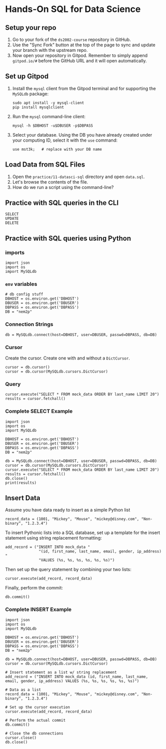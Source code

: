 # Hands-On SQL for Data Science

## Setup your repo
1. Go to your fork of the `ds2002-course` repository in GitHub.
2. Use the "Sync Fork" button at the top of the page to sync and update your branch with the upstream repo.
3. Now open your repository in Gitpod. Remember to simply append `gitpod.io/#` before the GitHub URL and it will open automatically.

## Set up Gitpod

1. Install the `mysql` client from the Gitpod terminal and for supporting the `MySQLdb` package:

    ```
    sudo apt install -y mysql-client
    pip install mysqlclient
    ```

2. Run the `mysql` command-line client:

    ```
    mysql -h $DBHOST -u$DBUSER -p$DBPASS
    ```

3. Select your database. Using the DB you have already created under your computing ID, select it with the `use` command:

    ```
    use mst3k;   # replace with your DB name
    ```

## Load Data from SQL Files

1. Open the `practice/11-datasci-sql` directory and open `data.sql`.
2. Let's browse the contents of the file.
3. How do we run a script using the command-line?

## Practice with SQL queries in the CLI

```
SELECT
UPDATE
DELETE
```

## Practice with SQL queries using Python

### imports

```
import json
import os
import MySQLdb
```

### `env` variables

```
# db config stuff
DBHOST = os.environ.get('DBHOST')
DBUSER = os.environ.get('DBUSER')
DBPASS = os.environ.get('DBPASS')
DB = "nem2p"
```

### Connection Strings

```
db = MySQLdb.connect(host=DBHOST, user=DBUSER, passwd=DBPASS, db=DB)
```

### Cursor

Create the cursor. Create one with and without a `DictCursor`.

```
cursor = db.cursor()
cursor = db.cursor(MySQLdb.cursors.DictCursor)
```

### Query

```
cursor.execute("SELECT * FROM mock_data ORDER BY last_name LIMIT 20")
results = cursor.fetchall()
```

### Complete SELECT Example
```
import json
import os
import MySQLdb

DBHOST = os.environ.get('DBHOST')
DBUSER = os.environ.get('DBUSER')
DBPASS = os.environ.get('DBPASS')
DB = "nem2p"

db = MySQLdb.connect(host=DBHOST, user=DBUSER, passwd=DBPASS, db=DB)
cursor = db.cursor(MySQLdb.cursors.DictCursor)
cursor.execute("SELECT * FROM mock_data ORDER BY last_name LIMIT 20")
results = cursor.fetchall()
db.close()
print(results)
```

## Insert Data

Assume you have data ready to insert as a simple Python list

```
record_data = (1001, "Mickey", "Mouse", "mickey@disney.com", "Non-binary", "1.2.3.4")
```

To insert Pythonic lists into a SQL database, set up a template for the insert statement using string replacement formatting:

```
add_record = ("INSERT INTO mock_data "
               "(id, first_name, last_name, email, gender, ip_address) "
               "VALUES (%s, %s, %s, %s, %s, %s)")
```

Then set up the query statement by combining your two lists:
```
cursor.execute(add_record, record_data)
```

Finally, perform the commit:
```
db.commit()
```

### Complete INSERT Example
```
import json
import os
import MySQLdb

DBHOST = os.environ.get('DBHOST')
DBUSER = os.environ.get('DBUSER')
DBPASS = os.environ.get('DBPASS')
DB = "nem2p"

db = MySQLdb.connect(host=DBHOST, user=DBUSER, passwd=DBPASS, db=DB)
cursor = db.cursor(MySQLdb.cursors.DictCursor)

# Insert statement as a list w/ string replacement
add_record = ("INSERT INTO mock_data (id, first_name, last_name, email, gender, ip_address) VALUES (%s, %s, %s, %s, %s, %s)")

# Data as a list
record_data = (1001, "Mickey", "Mouse", "mickey@disney.com", "Non-binary", "1.2.3.4")

# Set up the cursor execution
cursor.execute(add_record, record_data)

# Perform the actual commit
db.commit()

# Close the db connections
cursor.close()
db.close()
```